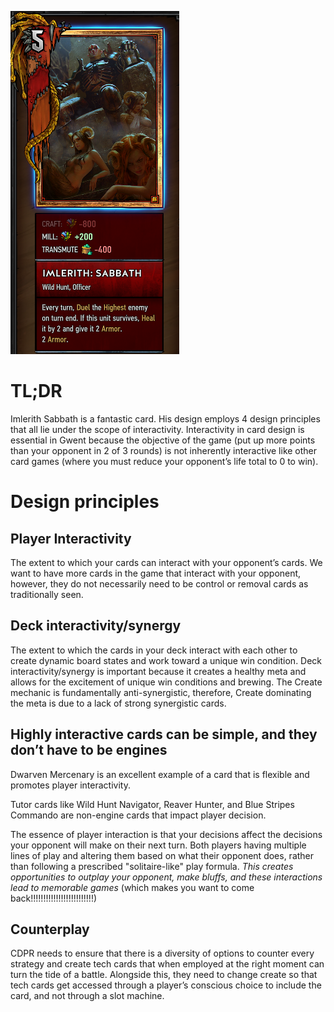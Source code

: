 ![Imlerith](./images/sabbath.PNG)

# TL;DR

Imlerith Sabbath is a fantastic card. His design employs 4 design principles that all lie under the scope of interactivity. Interactivity in card design is essential in Gwent because the objective of the game (put up more points than your opponent in 2 of 3 rounds) is not inherently interactive like other card games (where you must reduce your opponent’s life total to 0 to win).

# Design principles

## Player Interactivity

The extent to which your cards can interact with your opponent’s cards. We want to have more cards in the game that interact with your opponent, however, they do not necessarily need to be control or removal cards as traditionally seen.

## Deck interactivity/synergy 

The extent to which the cards in your deck interact with each other to create dynamic board states and work toward a unique win condition. Deck interactivity/synergy is important because it creates a healthy meta and allows for the excitement of unique win conditions and brewing. The Create mechanic is fundamentally anti-synergistic, therefore, Create dominating the meta is due to a lack of strong synergistic cards.

## Highly interactive cards can be simple, and they don’t have to be engines

Dwarven Mercenary is an excellent example of a card that is flexible and promotes player interactivity. 

Tutor cards like Wild Hunt Navigator, Reaver Hunter, and Blue Stripes Commando are non-engine cards that impact player decision. 

The essence of player interaction is that your decisions affect the decisions your opponent will make on their next turn. Both players having multiple lines of play and altering them based on what their opponent does, rather than following a prescribed "solitaire-like" play formula. *This creates opportunities to outplay your opponent, make bluffs, and these interactions lead to memorable games* (which makes you want to come back!!!!!!!!!!!!!!!!!!!!!!!!!)

## Counterplay

CDPR needs to ensure that there is a diversity of options to counter every strategy and create tech cards that when employed at the right moment can turn the tide of a battle. Alongside this, they need to change create so that tech cards get accessed through a player’s conscious choice to include the card, and not through a slot machine.